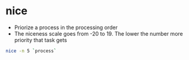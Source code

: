 # nice

- Priorize a process in the processing order
- The niceness scale goes from -20 to 19. The lower the number more priority that task gets

```bash
nice -n 5 `process`
```
